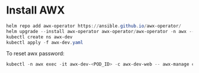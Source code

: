 # Install AWX

```powershell
helm repo add awx-operator https://ansible.github.io/awx-operator/
helm upgrade --install awx-operator awx-operator/awx-operator -n awx --create-namespace
kubectl create ns awx-dev
kubectl apply -f awx-dev.yaml
```

To reset awx password:
```powershell
kubectl -n awx exec -it awx-dev-<POD_ID> -c awx-dev-web -- awx-manage changepassword admin
```
